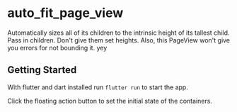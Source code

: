 # auto_fit_page_view

Automatically sizes all of its children to the intrinsic height of its tallest child.  Pass in children. Don't give them set heights. Also, this PageView won't give you errors for not bounding it. yey

## Getting Started

With flutter and dart installed run
`flutter run` to start the app.

Click the floating action button to set the initial state of the containers.
